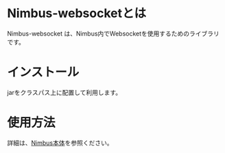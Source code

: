 # Nimbus-websocketとは

Nimbus-websocket は、Nimbus内でWebsocketを使用するためのライブラリです。

# インストール

jarをクラスパス上に配置して利用します。

# 使用方法

詳細は、[Nimbus本体](https://github.com/nimbus-org/nimbus)を参照ください。

